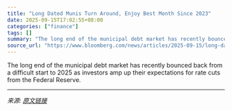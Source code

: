 ```yaml
---
title: "Long Dated Munis Turn Around, Enjoy Best Month Since 2023"
date: 2025-09-15T17:02:55+08:00
categories: ["finance"]
tags: []
summary: "The long end of the municipal debt market has recently bounced back from a difficult start to 2025 as investors amp up their expectations for rate cuts from the Federal Reserve."
source_url: "https://www.bloomberg.com/news/articles/2025-09-15/long-dated-munis-turn-around-enjoy-best-month-since-2023"
---
```


The long end of the municipal debt market has recently bounced back from a difficult start to 2025 as investors amp up their expectations for rate cuts from the Federal Reserve.

---

*来源: [原文链接](https://www.bloomberg.com/news/articles/2025-09-15/long-dated-munis-turn-around-enjoy-best-month-since-2023)*
